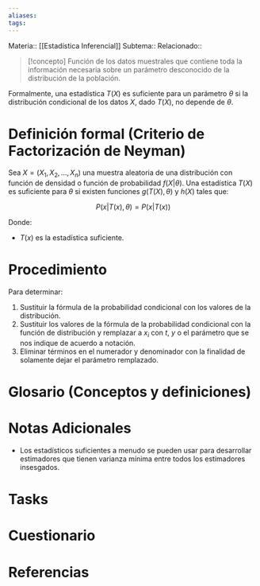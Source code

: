 ```yaml
---
aliases: 
tags:
---
```

Materia:: [[Estadística Inferencial]]
Subtema:: 
Relacionado:: 

> [!concepto]
> Función de los datos muestrales que contiene toda la información necesaria sobre un parámetro desconocido de la distribución de la población. 
 
 Formalmente, una estadística $T(X)$ es suficiente para un parámetro $\theta$ si la distribución condicional de los datos $X$, dado $T(X)$, no depende de $\theta$.

# Definición formal (Criterio de Factorización de Neyman)

Sea $X = (X_1, X_2, ..., X_n)$ una muestra aleatoria de una distribución con función de densidad o función de probabilidad $f(X | \theta)$. Una estadística $T(X)$ es suficiente para $\theta$ si existen funciones $g(T(X), \theta)$ y $h(X)$ tales que:

$$P(x | T(x),\theta) = P(x|T(x))$$ 

Donde: 
- $T(x)$ es la estadística suficiente. 

# Procedimiento 

Para determinar: 

1. Sustituir la fórmula de la probabilidad condicional con los valores de la distribución. 
2. Sustituir los valores de la fórmula de la probabilidad condicional con la función de distribución y remplazar a $x_i$ con $t$, $y$ o el parámetro que se nos indique de acuerdo a notación. 
3. Eliminar términos en el numerador y denominador con la finalidad de solamente dejar el parámetro remplazado. 

# Glosario (Conceptos y definiciones)

# Notas Adicionales
- Los estadísticos suficientes a menudo se pueden usar para desarrollar estimadores que tienen varianza mínima entre todos los estimadores insesgados. 
# Tasks

# Cuestionario

# Referencias 
